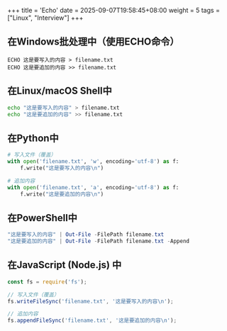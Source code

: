 +++
title = 'Echo'
date = 2025-09-07T19:58:45+08:00
weight = 5
tags = ["Linux", "Interview"]
+++

## 在Windows批处理中（使用ECHO命令）

```batch
ECHO 这是要写入的内容 > filename.txt
ECHO 这是要追加的内容 >> filename.txt
```

## 在Linux/macOS Shell中

```bash
echo "这是要写入的内容" > filename.txt
echo "这是要追加的内容" >> filename.txt
```

## 在Python中

```python
# 写入文件（覆盖）
with open('filename.txt', 'w', encoding='utf-8') as f:
    f.write("这是要写入的内容\n")

# 追加内容
with open('filename.txt', 'a', encoding='utf-8') as f:
    f.write("这是要追加的内容\n")
```

## 在PowerShell中

```powershell
"这是要写入的内容" | Out-File -FilePath filename.txt
"这是要追加的内容" | Out-File -FilePath filename.txt -Append
```

## 在JavaScript (Node.js) 中

```javascript
const fs = require('fs');

// 写入文件（覆盖）
fs.writeFileSync('filename.txt', '这是要写入的内容\n');

// 追加内容
fs.appendFileSync('filename.txt', '这是要追加的内容\n');
```